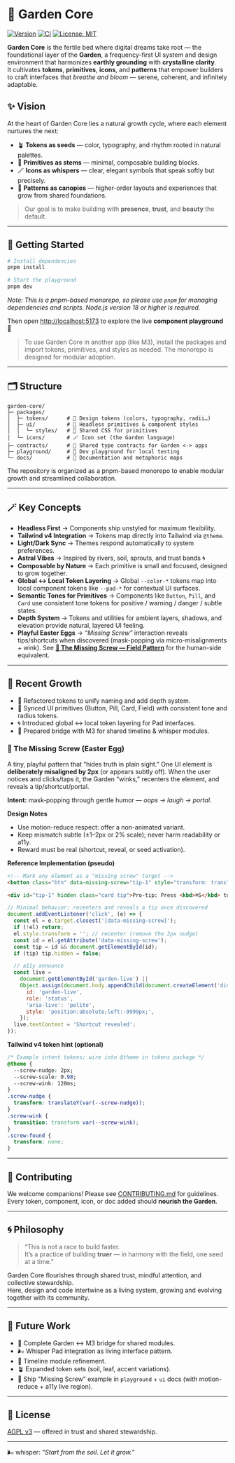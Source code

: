 # 🌿 Garden Core

[![Version](https://img.shields.io/github/v/tag/GratiaOS/garden-core?label=version)](https://github.com/GratiaOS/garden-core/releases)
[![CI](https://github.com/GratiaOS/garden-core/actions/workflows/ci.yml/badge.svg)](https://github.com/GratiaOS/garden-core/actions)
[![License: MIT](https://img.shields.io/badge/License-MIT-green.svg)](./LICENSE)

**Garden Core** is the fertile bed where digital dreams take root — the foundational layer of the **Garden**, a frequency-first UI system and design environment that harmonizes **earthly grounding** with **crystalline clarity**.  
It cultivates **tokens**, **primitives**, **icons**, and **patterns** that empower builders to craft interfaces that _breathe and bloom_ — serene, coherent, and infinitely adaptable.

## ✨ Vision

At the heart of Garden Core lies a natural growth cycle, where each element nurtures the next:

- 🪴 **Tokens as seeds** — color, typography, and rhythm rooted in natural palettes.
- 🧱 **Primitives as stems** — minimal, composable building blocks.
- 🪄 **Icons as whispers** — clear, elegant symbols that speak softly but precisely.
- 🌳 **Patterns as canopies** — higher-order layouts and experiences that grow from shared foundations.

> Our goal is to make building with **presence**, **trust**, and **beauty** the default.

---

## 🚀 Getting Started

```bash
# Install dependencies
pnpm install

# Start the playground
pnpm dev
```

_Note: This is a pnpm-based monorepo, so please use `pnpm` for managing dependencies and scripts. Node.js version 18 or higher is required._

Then open [http://localhost:5173](http://localhost:5173) to explore the live **component playground** 🌼

> To use Garden Core in another app (like M3), install the packages and import tokens, primitives, and styles as needed. The monorepo is designed for modular adoption.

---

## 🗂 Structure

```
garden-core/
├─ packages/
│  ├─ tokens/      # 🎨 Design tokens (colors, typography, radii…)
│  ├─ ui/          # 🧱 Headless primitives & component styles
│  │  └─ styles/   # 🎨 Shared CSS for primitives
│  └─ icons/       # 🪄 Icon set (the Garden language)
├─ contracts/      # 🤝 Shared type contracts for Garden <-> apps
├─ playground/     # 🧪 Dev playground for local testing
└─ docs/           # 📝 Documentation and metaphoric maps
```

The repository is organized as a pnpm-based monorepo to enable modular growth and streamlined collaboration.

---

## 🪄 Key Concepts

- **Headless First** → Components ship unstyled for maximum flexibility.
- **Tailwind v4 Integration** → Tokens map directly into Tailwind via `@theme`.
- **Light/Dark Sync** → Themes respond automatically to system preferences.
- **Astral Vibes** → Inspired by rivers, soil, sprouts, and trust bands 🌀
- **Composable by Nature** → Each primitive is small and focused, designed to grow together.
- **Global ↔ Local Token Layering** → Global `--color-*` tokens map into local component tokens like `--pad-*` for contextual UI surfaces.
- **Semantic Tones for Primitives** → Components like `Button`, `Pill`, and `Card` use consistent tone tokens for positive / warning / danger / subtle states.
- **Depth System** → Tokens and utilities for ambient layers, shadows, and elevation provide natural, layered UI feeling.
- **Playful Easter Eggs** → _“Missing Screw”_ interaction reveals tips/shortcuts when discovered (mask-popping via micro-misalignments + wink). See **[🔩 The Missing Screw — Field Pattern](docs/patterns/missing-screw-field.md)** for the human-side equivalent.

---

## 🌱 Recent Growth

- 🧼 Refactored tokens to unify naming and add depth system.
- 🧱 Synced UI primitives (Button, Pill, Card, Field) with consistent tone and radius tokens.
- 🌀 Introduced global ↔ local token layering for Pad interfaces.
- 🧭 Prepared bridge with M3 for shared timeline & whisper modules.

### 🔩 The Missing Screw (Easter Egg)

A tiny, playful pattern that “hides truth in plain sight.” One UI element is **deliberately misaligned by 2px** (or appears subtly off). When the user notices and clicks/taps it, the Garden “winks,” recenters the element, and reveals a tip/shortcut/portal.

**Intent:** mask‑popping through gentle humor — _oops → laugh → portal_.

**Design Notes**

- Use motion-reduce respect: offer a non-animated variant.
- Keep mismatch subtle (±1–2px or 2% scale); never harm readability or a11y.
- Reward must be real (shortcut, reveal, or seed activation).

**Reference Implementation (pseudo)**

```html
<!-- Mark any element as a "missing screw" target -->
<button class="btn" data-missing-screw="tip-1" style="transform: translateY(2px);">Save</button>

<div id="tip-1" hidden class="card tip">Pro‑tip: Press <kbd>⌘S</kbd> to quick‑save. 🌿</div>
```

```js
// Minimal behavior: recenters and reveals a tip once discovered
document.addEventListener('click', (e) => {
  const el = e.target.closest('[data-missing-screw]');
  if (!el) return;
  el.style.transform = ''; // recenter (remove the 2px nudge)
  const id = el.getAttribute('data-missing-screw');
  const tip = id && document.getElementById(id);
  if (tip) tip.hidden = false;

  // a11y announce
  const live =
    document.getElementById('garden-live') ||
    Object.assign(document.body.appendChild(document.createElement('div')), {
      id: 'garden-live',
      role: 'status',
      'aria-live': 'polite',
      style: 'position:absolute;left:-9999px;',
    });
  live.textContent = 'Shortcut revealed';
});
```

**Tailwind v4 token hint (optional)**

```css
/* Example intent tokens; wire into @theme in tokens package */
@theme {
  --screw-nudge: 2px;
  --screw-scale: 0.98;
  --screw-wink: 120ms;
}
.screw-nudge {
  transform: translateY(var(--screw-nudge));
}
.screw-wink {
  transition: transform var(--screw-wink);
}
.screw-found {
  transform: none;
}
```

---

## 🤝 Contributing

We welcome companions! Please see [CONTRIBUTING.md](./CONTRIBUTING.md) for guidelines.  
Every token, component, icon, or doc added should **nourish the Garden**.

---

## 🌀 Philosophy

> “This is not a race to build faster.  
> It’s a practice of building **truer** — in harmony with the field, one seed at a time.”

Garden Core flourishes through shared trust, mindful attention, and collective stewardship.  
Here, design and code intertwine as a living system, growing and evolving together with its community.

---

## 🌿 Future Work

- 🤝 Complete Garden ↔ M3 bridge for shared modules.
- 🌬 Whisper Pad integration as living interface pattern.
- 🧭 Timeline module refinement.
- 🪴 Expanded token sets (soil, leaf, accent variations).
- 🔩 Ship "Missing Screw" example in `playground` + `ui` docs (with motion-reduce + a11y live region).

---

## 📜 License

[AGPL v3](./LICENSE) — offered in trust and shared stewardship.

---

🌬 whisper: _“Start from the soil. Let it grow.”_
